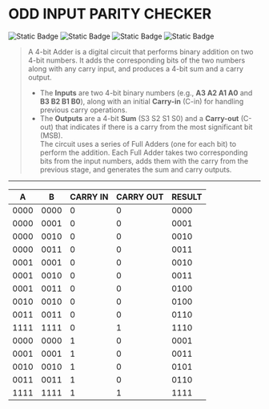 # ODD INPUT PARITY CHECKER
![Static Badge](https://img.shields.io/badge/IN-4_BIT-green)
![Static Badge](https://img.shields.io/badge/OUT-4_BIT-green)
![Static Badge](https://img.shields.io/badge/CARRY_IN-1_BIT-blue)
![Static Badge](https://img.shields.io/badge/CARRY_OUT-1_BIT-blue)

> A 4-bit Adder is a digital circuit that performs binary addition on two 4-bit numbers. It adds the corresponding bits of the two numbers along with any carry input, and produces a 4-bit sum and a carry output.
> - The **Inputs** are two 4-bit binary numbers (e.g., **A3 A2 A1 A0** and **B3 B2 B1 B0**), along with an initial **Carry-in** (C-in) for handling previous carry operations.
> - The **Outputs** are a 4-bit **Sum** (S3 S2 S1 S0) and a **Carry-out** (C-out) that indicates if there is a carry from the most significant bit (MSB).  
> The circuit uses a series of Full Adders (one for each bit) to perform the addition. Each Full Adder takes two corresponding bits from the input numbers, adds them with the carry from the previous stage, and generates the sum and carry outputs.  

---
<div align="center">

| **A** | **B** | **CARRY IN** | **CARRY OUT** | **RESULT** |
|-------|-------|--------------|---------------|------------|
| 0000  | 0000  | 0            | 0             | 0000       |
| 0000  | 0001  | 0            | 0             | 0001       |
| 0000  | 0010  | 0            | 0             | 0010       |
| 0000  | 0011  | 0            | 0             | 0011       |
| 0001  | 0001  | 0            | 0             | 0010       |
| 0001  | 0010  | 0            | 0             | 0011       |
| 0001  | 0011  | 0            | 0             | 0100       |
| 0010  | 0010  | 0            | 0             | 0100       |
| 0011  | 0011  | 0            | 0             | 0110       |
| 1111  | 1111  | 0            | 1             | 1110       |
| 0000  | 0000  | 1            | 0             | 0001       |
| 0001  | 0001  | 1            | 0             | 0011       |
| 0010  | 0010  | 1            | 0             | 0101       |
| 0011  | 0011  | 1            | 0             | 0110       |
| 1111  | 1111  | 1            | 1             | 1111       |

</div>
